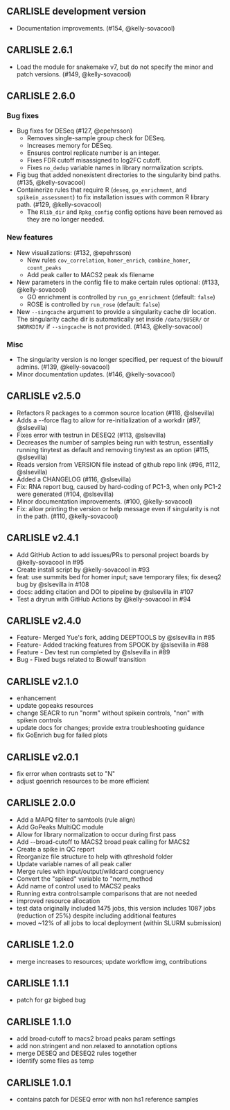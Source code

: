 ## CARLISLE development version

- Documentation improvements. (#154, @kelly-sovacool)

## CARLISLE 2.6.1

- Load the module for snakemake v7, but do not specify the minor and patch versions. (#149, @kelly-sovacool)

## CARLISLE 2.6.0

### Bug fixes

- Bug fixes for DESeq (#127, @epehrsson)
  - Removes single-sample group check for DESeq.
  - Increases memory for DESeq.
  - Ensures control replicate number is an integer.
  - Fixes FDR cutoff misassigned to log2FC cutoff.
  - Fixes `no_dedup` variable names in library normalization scripts.
- Fig bug that added nonexistent directories to the singularity bind paths. (#135, @kelly-sovacool)
- Containerize rules that require R (`deseq`, `go_enrichment`, and `spikein_assessment`) to fix installation issues with common R library path. (#129, @kelly-sovacool)
  - The `Rlib_dir` and `Rpkg_config` config options have been removed as they are no longer needed.

### New features

- New visualizations: (#132, @epehrsson)
  - New rules `cov_correlation`, `homer_enrich`, `combine_homer`, `count_peaks`
  - Add peak caller to MACS2 peak xls filename
- New parameters in the config file to make certain rules optional: (#133, @kelly-sovacool)
  - GO enrichment is controlled by `run_go_enrichment` (default: `false`)
  - ROSE is controlled by `run_rose` (default: `false`)
- New `--singcache` argument to provide a singularity cache dir location. The singularity cache dir is automatically set inside `/data/$USER/` or `$WORKDIR/` if `--singcache` is not provided. (#143, @kelly-sovacool)

### Misc

- The singularity version is no longer specified, per request of the biowulf admins. (#139, @kelly-sovacool)
- Minor documentation updates. (#146, @kelly-sovacool)

## CARLISLE v2.5.0

- Refactors R packages to a common source location (#118, @slsevilla)
- Adds a --force flag to allow for re-initialization of a workdir (#97, @slsevilla)
- Fixes error with testrun in DESEQ2 (#113, @slsevilla)
- Decreases the number of samples being run with testrun, essentially running tinytest as default and removing tinytest as an option (#115, @slsevilla)
- Reads version from VERSION file instead of github repo link (#96, #112, @slsevilla)
- Added a CHANGELOG (#116, @slsevilla)
- Fix: RNA report bug, caused by hard-coding of PC1-3, when only PC1-2 were generated (#104, @slsevilla)
- Minor documentation improvements. (#100, @kelly-sovacool)
- Fix: allow printing the version or help message even if singularity is not in the path. (#110, @kelly-sovacool)

## CARLISLE v2.4.1

- Add GitHub Action to add issues/PRs to personal project boards by @kelly-sovacool in #95
- Create install script by @kelly-sovacool in #93
- feat: use summits bed for homer input; save temporary files; fix deseq2 bug by @slsevilla in #108
- docs: adding citation and DOI to pipeline by @slsevilla in #107
- Test a dryrun with GitHub Actions by @kelly-sovacool in #94

## CARLISLE v2.4.0

- Feature- Merged Yue's fork, adding DEEPTOOLS by @slsevilla in #85
- Feature- Added tracking features from SPOOK by @slsevilla in #88
- Feature - Dev test run completed by @slsevilla in #89
- Bug - Fixed bugs related to Biowulf transition

## CARLISLE v2.1.0

- enhancement
- update gopeaks resources
- change SEACR to run "norm" without spikein controls, "non" with spikein controls
- update docs for changes; provide extra troubleshooting guidance
- fix GoEnrich bug for failed plots

## CARLISLE v2.0.1

- fix error when contrasts set to "N"
- adjust goenrich resources to be more efficient

## CARLISLE 2.0.0

- Add a MAPQ filter to samtools (rule align)
- Add GoPeaks MultiQC module
- Allow for library normalization to occur during first pass
- Add --broad-cutoff to MACS2 broad peak calling for MACS2
- Create a spike in QC report
- Reorganize file structure to help with qthreshold folder
- Update variable names of all peak caller
- Merge rules with input/output/wildcard congruency
- Convert the "spiked" variable to "norm_method
- Add name of control used to MACS2 peaks
- Running extra control:sample comparisons that are not needed
- improved resource allocation
- test data originally included 1475 jobs, this version includes 1087 jobs (reduction of 25%) despite including additional features
- moved ~12% of all jobs to local deployment (within SLURM submission)

## CARLISLE 1.2.0

- merge increases to resources; update workflow img, contributions

## CARLISLE 1.1.1

- patch for gz bigbed bug

## CARLISLE 1.1.0

- add broad-cutoff to macs2 broad peaks param settings
- add non.stringent and non.relaxed to annotation options
- merge DESEQ and DESEQ2 rules together
- identify some files as temp

## CARLISLE 1.0.1

- contains patch for DESEQ error with non hs1 reference samples
